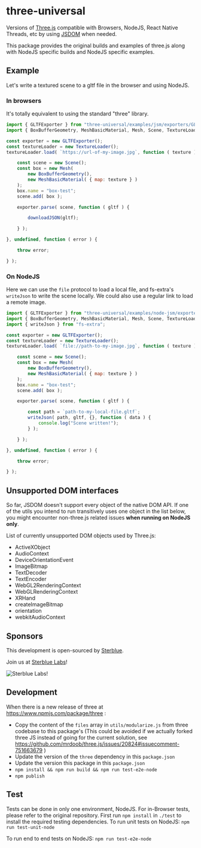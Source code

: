 # three-universal

Versions of [Three.js](https://github.com/mrdoob/three.js) compatible with Browsers, NodeJS, React Native Threads, etc by using [JSDOM](https://github.com/jsdom/jsdom) when needed.

This package provides the original builds and examples of three.js along with NodeJS specific builds and NodeJS specific examples.

## Example

Let's write a textured scene to a gltf file in the browser and using NodeJS.

### In browsers

It's totally equivalent to using the standard "three" library.

```javascript
import { GLTFExporter } from "three-universal/examples/jsm/exporters/GLTFExporter";
import { BoxBufferGeometry, MeshBasicMaterial, Mesh, Scene, TextureLoader } from "three-universal/build/three.module";

const exporter = new GLTFExporter();
const textureLoader = new TextureLoader();
textureLoader.load( `https://url-of-my-image.jpg`, function ( texture ) {

    const scene = new Scene();
    const box = new Mesh(
        new BoxBufferGeometry(),
        new MeshBasicMaterial( { map: texture } )
    );
    box.name = "box-test";
    scene.add( box );

    exporter.parse( scene, function ( gltf ) {

        downloadJSON(gltf);

    } );

}, undefined, function ( error ) {

    throw error;

} );
```

### On NodeJS

Here we can use the `file` protocol to load a local file, and fs-extra's `writeJson` to write the scene locally. We could also use a regular link
to load a remote image.

```javascript
import { GLTFExporter } from "three-universal/examples/node-jsm/exporters/GLTFExporter";
import { BoxBufferGeometry, MeshBasicMaterial, Mesh, Scene, TextureLoader } from "three-universal/build/three.module.node";
import { writeJson } from "fs-extra";

const exporter = new GLTFExporter();
const textureLoader = new TextureLoader();
textureLoader.load( `file://path-to-my-image.jpg`, function ( texture ) {

    const scene = new Scene();
    const box = new Mesh(
        new BoxBufferGeometry(),
        new MeshBasicMaterial( { map: texture } )
    );
    box.name = "box-test";
    scene.add( box );

    exporter.parse( scene, function ( gltf ) {

        const path = `path-to-my-local-file.gltf`;
        writeJson( path, gltf, {}, function ( data ) {
            console.log("Scene written!");
        } );

    } );

}, undefined, function ( error ) {

    throw error;

} );
```

## Unsupported DOM interfaces

So far, JSDOM doesn't support every object of the native DOM API. If one of the utils you intend to 
run transitively uses one object in the list below, you might encounter non-three.js related issues 
**when running on NodeJS only**.

List of currently unsupported DOM objects used by Three.js: 
<!-- listDomAutoGenerated --> 
-   ActiveXObject
-   AudioContext
-   DeviceOrientationEvent
-   ImageBitmap
-   TextDecoder
-   TextEncoder
-   WebGL2RenderingContext
-   WebGLRenderingContext
-   XRHand
-   createImageBitmap
-   orientation
-   webkitAudioContext
<!-- listDomAutoGenerated -->

## Sponsors

This development is open-sourced by [Sterblue](https://www.sterblue.com/). 

Join us at [Sterblue Labs](https://labs.sterblue.com/)!

![Sterblue Labs](https://labs.sterblue.com/logos/Sterblue%20Labs-400w.png)!

## Development

When there is a new release of three at https://www.npmjs.com/package/three :

  - Copy the content of the `files` array in `utils/modularize.js` from three codebase to this package's (This could be avoided if we actually forked three JS instead of going for the current solution, see https://github.com/mrdoob/three.js/issues/20824#issuecomment-751663679 )
  - Update the version of the `three` dependency in this `package.json`
  - Update the version this package in this `package.json`
  - `npm install && npm run build && npm run test-e2e-node`
  - `npm publish`

## Test

Tests can be done in only one environment, NodeJS. For in-Browser tests, please refer to the original repository.
First run `npm install` in `./test` to install the required testing dependencies.
To run unit tests on NodeJS: 
`npm run test-unit-node`

To run end to end tests on NodeJS: 
`npm run test-e2e-node`